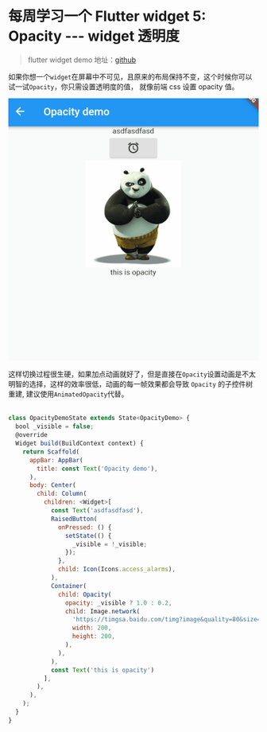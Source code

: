 # 每周学习一个 Flutter widget 5: Opacity --- widget 透明度

> flutter widget demo 地址：[github](https://github.com/Rudy24/flutter_study/blob/master/flutter_study_demo1/lib/opacity/opacity.md)

如果你想一个`widget`在屏幕中不可见，且原来的布局保持不变，这个时候你可以试一试`Opacity`，你只需设置透明度的值，
就像前端 css 设置 opacity 值。

![](opacity.gif)

这样切换过程很生硬，如果加点动画就好了，但是直接在`Opacity`设置动画是不太明智的选择，这样的效率很低，动画的每一帧效果都会导致 `Opacity` 的子控件树重建,
建议使用`AnimatedOpacity`代替。

```javascript

class OpacityDemoState extends State<OpacityDemo> {
  bool _visible = false;
  @override
  Widget build(BuildContext context) {
    return Scaffold(
      appBar: AppBar(
        title: const Text('Opacity demo'),
      ),
      body: Center(
        child: Column(
          children: <Widget>[
            const Text('asdfasdfasd'),
            RaisedButton(
              onPressed: () {
                setState(() {
                  _visible = !_visible;
                });
              },
              child: Icon(Icons.access_alarms),
            ),
            Container(
              child: Opacity(
                opacity: _visible ? 1.0 : 0.2,
                child: Image.network(
                  'https://timgsa.baidu.com/timg?image&quality=80&size=b9999_10000&sec=1578842509583&di=25c774f1659acc32c297455124dd3f14&imgtype=0&src=http%3A%2F%2Fi1.sinaimg.cn%2Fent%2Fd%2F2008-06-04%2FU105P28T3D2048907F326DT20080604225106.jpg',
                  width: 200,
                  height: 200,
                ),
              ),
            ),
            const Text('this is opacity')
          ],
        ),
      ),
    );
  }
}


```
